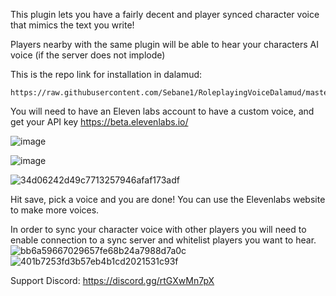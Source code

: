 This plugin lets you have a fairly decent and player synced character voice that mimics the text you write!

Players nearby with the same plugin will be able to hear your characters AI voice (if the server does not implode)

This is the repo link for installation in dalamud:
```
https://raw.githubusercontent.com/Sebane1/RoleplayingVoiceDalamud/master/repo.json
```

You will need to have an Eleven labs account to have a custom voice, and get your API key
https://beta.elevenlabs.io/ 

![image](https://github.com/Sebane1/RoleplayingVoiceDalamud/assets/7157688/01eee38d-6411-4c5d-9d9e-8df6c8a0716f)

![image](https://github.com/Sebane1/RoleplayingVoiceDalamud/assets/7157688/a2049ddf-1454-4409-80f6-470872ca58e6)

![34d06242d49c7713257946afaf173adf](https://github.com/Sebane1/RoleplayingVoiceDalamud/assets/7157688/aed9cadf-2499-45b5-987f-b919b5c9260f)


Hit save, pick a voice and you are done!
You can use the Elevenlabs website to make more voices.

In order to sync your character voice with other players you will need to enable connection to a sync server and whitelist players you want to hear.
![bb6a59667029657fe68b24a7988d7a0c](https://github.com/Sebane1/RoleplayingVoiceDalamud/assets/7157688/371e2e9a-081c-4129-8096-aa5ff7f90858)
![401b7253fd3b57eb4b1cd2021531c93f](https://github.com/Sebane1/RoleplayingVoiceDalamud/assets/7157688/496fd720-51c4-49da-a5a7-e0796cc15d2b)

Support Discord:
https://discord.gg/rtGXwMn7pX

